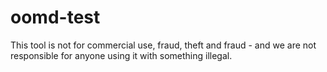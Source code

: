 # oomd-test
This tool is not for commercial use, fraud, theft and fraud - and we are not responsible for anyone using it with something illegal.
